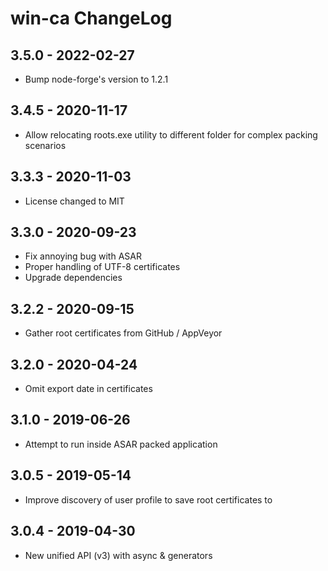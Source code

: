 # win-ca ChangeLog

## 3.5.0 - 2022-02-27

- Bump node-forge's version to 1.2.1

## 3.4.5 - 2020-11-17

- Allow relocating roots.exe utility to different folder for complex packing scenarios

## 3.3.3 - 2020-11-03

- License changed to MIT

## 3.3.0 - 2020-09-23

- Fix annoying bug with ASAR
- Proper handling of UTF-8 certificates
- Upgrade dependencies

## 3.2.2 - 2020-09-15

- Gather root certificates from GitHub / AppVeyor

## 3.2.0 - 2020-04-24

- Omit export date in certificates

## 3.1.0 - 2019-06-26

- Attempt to run inside ASAR packed application

## 3.0.5 - 2019-05-14

- Improve discovery of user profile to save root certificates to

## 3.0.4 - 2019-04-30

- New unified API (v3) with async & generators

